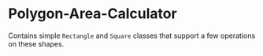 # Polygon-Area-Calculator
Contains simple `Rectangle` and `Square` classes that support a few operations on these shapes.

